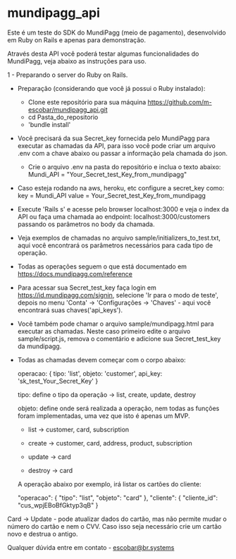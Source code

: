 # mundipagg_api

Este é um teste do SDK do MundiPagg (meio de pagamento), desenvolvido em Ruby on Rails e apenas para demonstração.

Através desta API você poderá testar algumas funcionalidades do MundiPagg, veja abaixo as instruções para uso.

1 - Preparando o server do Ruby on Rails.

- Preparação (considerando que você já possui o Ruby instalado):  
  - Clone este repositório para sua máquina
    https://github.com/m-escobar/mundipagg_api.git
  - cd Pasta_do_repositorio
  - 'bundle install'
  
- Você precisará da sua Secret_key fornecida pelo MundiPagg para executar as chamadas da API, para isso você pode criar um arquivo .env com a chave abaixo ou passar a informação pela chamada do json.
  - Crie o arquivo .env na pasta do repositório e inclua o texto abaixo:
    Mundi_API = "Your_Secret_test_Key_from_mundipagg"

- Caso esteja rodando na aws, heroku, etc configure a secret_key como:
  key = Mundi_API
  value = Your_Secret_test_Key_from_mundipagg

- Execute 'Rails s' e acesse pelo browser localhost:3000 e veja o index da API ou faça uma chamada ao endpoint:
 localhost:3000/customers passando os parâmetros no body da chamada.
 
- Veja exemplos de chamadas no arquivo sample/initializers_to_test.txt, aqui você encontrará os parâmetros necessários para cada tipo de operação.
 
- Todas as operações seguem o que está documentado em https://docs.mundipagg.com/reference

- Para acessar sua Secret_test_key faça login em https://id.mundipagg.com/signin, selecione 'Ir para o modo de teste', depois no menu 'Conta' -> 'Configurações -> 'Chaves' - aqui você encontrará suas chaves('api_keys').

- Você também pode chamar o arquivo sample/mundipagg.html para executar as chamadas. Neste caso primeiro edite o arquivo sample/script.js, remova o comentário e adicione sua Secret_test_key da mundipagg.

- Todas as chamadas devem começar com o corpo abaixo:
  
  operacao: {
      tipo: 'list',
      objeto: 'customer',
      api_key: 'sk_test_Your_Secret_Key'
    }
  
  tipo: define o tipo da operação -> list, create, update, destroy

  objeto: define onde será realizada a operação, nem todas as funções foram implementadas, uma vez que isto é apenas um MVP.
  
  - list -> customer, card, subscription
  
  - create -> customer, card, address, product, subscription
  
  - update -> card
  
  - destroy -> card
  
  A operação abaixo por exemplo, irá listar os cartões do cliente:

  "operacao": {
              "tipo": "list",
              "objeto": "card"
              },
              "cliente": {
                "cliente_id": "cus_wpjEBoBfGktyp3qB"
              }
          
 Card -> Update - pode atualizar dados do cartão, mas não permite mudar o número do cartão e nem o CVV. Caso isso seja necessário crie um cartão novo e destrua o antigo.
 

Qualquer dúvida entre em contato - escobar@br.systems
